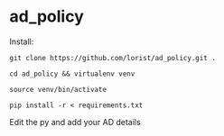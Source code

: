 # ad_policy
Install:

`git clone https://github.com/lorist/ad_policy.git .`

`cd ad_policy && virtualenv venv`

`source venv/bin/activate`

`pip install -r < requirements.txt`

Edit the py and add your AD details
